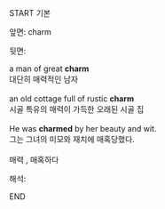 START
기본

앞면:
charm


뒷면:
<div>a man of great <b>charm</b> </div><div>대단히 매력적인 남자</div><div><br></div><div><div>an old cottage full of rustic <strong>charm</strong> </div><div><div>시골 특유의 매력이 가득한 오래된 시골 집</div></div></div><div><br></div><div><div>He was <b>charmed</b> by her beauty and wit. </div><div>그는 그녀의 미모와 재치에 매혹당했다.</div></div><div><br></div><div>매력 , 매혹하다</div>


해석:
<!--ID: 1746614453590-->
END